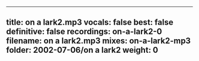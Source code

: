 
---
title: on a lark2.mp3
vocals: false
best: false
definitive: false
recordings: on-a-lark2-0
filename: on a lark2.mp3
mixes: on-a-lark2-mp3
folder: 2002-07-06/on a lark2
weight: 0
---
